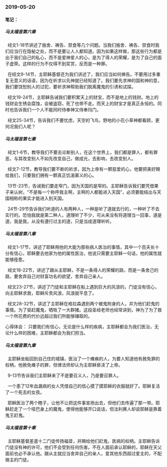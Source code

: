 ### 2019-05-20

#### 笔记：

##### 马太福音第六章

&nbsp;    经文1-18节讲述了施舍、祷告、禁食等几个问题。当我们施舍、祷告、禁食时我们应当行在隐秘之处，而不是要让人人都知道。因为如果这样做，那这些行为都是出于我们自己的私心，而不是爱神爱人的心，是为了得人的荣耀，是为了自己的面子虚荣。这样的行为不仅得不到奖赏，反而是一种罪。

&nbsp;    在经文9-14节，主耶稣基督还为我们讲述了，我们应当如何祷告。不要用过多重复无意义的话语，因为在祈求以先神就已经知道了。我们要先求神的国和神的意，我们要饶恕别人的过犯，要祈求神帮助我们脱离魔鬼的引诱和试探。

&nbsp;    经文19-24节，主耶稣告诫我们要积累天上的财宝，而不是地上的钱财。地上的钱财会生锈会腐蚀，会被盗窃，死了也带不走。而天上的财宝才是真正永恒的。同时也告诉我们一个人不能同时侍奉神又侍奉玛门。

&nbsp;    经文25-34节，告诉我们不要忧虑，天空的飞鸟，野地的小花小草神都看顾，更何况我们人呢？

##### 马太福音第七章

&nbsp;    经文1-6节，教导我们不要去论断别人，在这个世界上，我们都是罪人，都有罪恶，与其改变别人不如先改变自己，做成光，去影响，去改变别人。

&nbsp;    经文7-12节，教导我们要不断的祈求，因为上帝有一颗慈爱的心，他要把美好赐给我们，只要我们拥有一颗真正饥渴慕义的心。

&nbsp;    13节-23节，告诫我们要走窄门，因为天国的是窄的。主耶稣告诉我们要凭借果子来认树，“不是每一个称呼我主啊，主啊的人都能进入天国”，必须要能结出与天国相称的果实才能进入到天国。

&nbsp;    24节-29节告诉我们听道的人有两种人，一种是听了道就去行的，一种听了不去实行的。恐怕我就是第二种人，道理听了不少，可从来没有将道理当一回事，道是道，我是我，从没有遵行过主的道，只是当成道理听听。

##### 马太福音第八章

&nbsp;    经文1-17节，讲述了耶稣用他的大能为那些病人医治的事情，其中一个百夫长十分有信心，耶稣要去他家为他的属性医治，他说只需要主耶稣一句话，他的属性就能够痊愈。

&nbsp;    经文18-22节，讲述了跟从主耶稣，不是一条得人的荣耀的路，而是一条舍己的路，要舍弃自己对财富功名的欲望，舍弃自己亲人。

&nbsp;    经文23-27节，讲述了门徒和主耶稣在船上遇到巨大的风浪的，门徒没有信心，向主耶稣求救，耶稣斥责风浪，风浪就平息了。

&nbsp;    经文28-32节，讲述了主耶稣在格拉森遇到两个被鬼附身的人，并为他们赶鬼的事情。为了驱赶魔鬼，牺牲了一大群猪。这段圣经老师也经常讲到，神为了为了救一个所花费的代价远超过我们所能够赚取的。

心得体会： 只要我们有信心，无论是什么样的疾病，主耶稣都会为我们医治，无论什么样的困难，主耶稣都会为我们担当。
    
##### 马太福音第九章

&nbsp;    主耶稣坐船回到自己住的城镇，医治了一个瘫痪的人，为要人知道他有赦免罪的权柄，他赦免瘫子的罪，但律法师却认为主耶稣亵渎了上帝。

&nbsp;    9-13节告诉我们主耶稣来了不是要召义人，乃是要召罪人。

&nbsp;    一个患了12年血漏病的女人凭借自己的信心摸了摸耶稣的衣服就好了。耶稣复活了一个死去的女孩。

&nbsp;    耶稣医治了两个瞎子，让他不让把这件事宣扬出去，但他们去传遍了那一带。耶稣赶走了一个哑巴身上的魔鬼，使得他能够开口说话，但法利赛人却说耶稣是靠着鬼王赶鬼。

##### 马太福音第十章

&nbsp;    主耶稣基督差遣十二门徒传扬福音，并赐给他们赶鬼，医病的权柄。主耶稣告诉门徒没有神的许可，他们不会受到任何伤害。不在人面前承认耶稣的，耶稣在天父面前也必不承认他。跟从主就应当舍弃自己的亲人，爱其他东西超过爱主的，不配做主的门徒。
